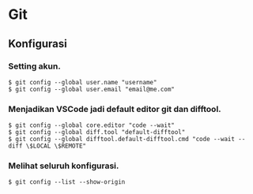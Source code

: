 # Git

## Konfigurasi

### Setting akun.

```
$ git config --global user.name "username"
$ git config --global user.email "email@me.com"
```
### Menjadikan VSCode jadi default editor git dan difftool.

```
$ git config --global core.editor "code --wait"
$ git config --global diff.tool "default-difftool"
$ git config --global difftool.default-difftool.cmd "code --wait --diff \$LOCAL \$REMOTE"
```
### Melihat seluruh konfigurasi.

```
$ git config --list --show-origin
```
